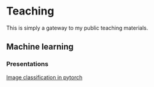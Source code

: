 # Teaching

This is simply a gateway to my public teaching materials.

## Machine learning

### Presentations

[Image classification in pytorch](https://raw.githubusercontent.com/simonpf/teaching/master/machine_learning/2020/presentations/image_classification_pytorch.slides.html)
